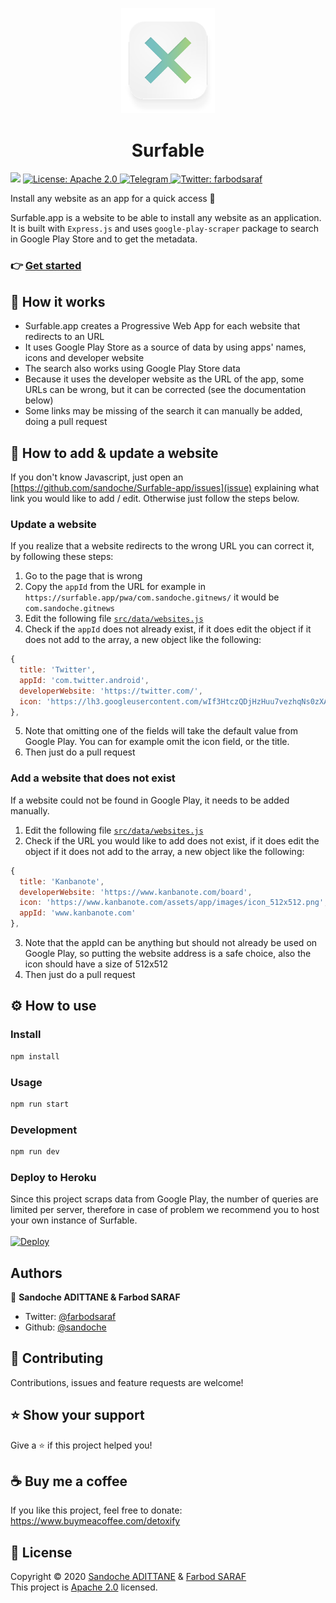 <p align="center">
  <img src="/src/public/images/icon.png" width="150">
</p>
<h1 align="center">Surfable</h1>
<p>
  <img src="https://img.shields.io/badge/version-1.0.0-blue.svg?cacheSeconds=2592000" />
  <a href="/LICENSE">
    <img alt="License: Apache 2.0" src="https://img.shields.io/badge/License-Apache 2.0-yellow.svg" target="_blank" />
  </a>

  <a href="https://t.me/coin_generator">
    <img alt="Telegram" src="https://img.shields.io/badge/chat-Telegram-blue.svg" target="_blank" />
  </a>

  <a href="https://twitter.com/farbodsaraf">
    <img alt="Twitter: farbodsaraf" src="https://img.shields.io/twitter/follow/farbodsaraf.svg?style=social" target="_blank" />
  </a>
</p>

Install any website as an app for a quick access 📱

Surfable.app is a website to be able to install any website as an application.
It is built with `Express.js` and uses `google-play-scraper` package to search in Google Play Store and to get the metadata.

### 👉 [Get started](https://surfable.app)

## 🤔 How it works

- Surfable.app creates a Progressive Web App for each website that redirects to an URL
- It uses Google Play Store as a source of data by using apps' names, icons and developer website
- The search also works using Google Play Store data
- Because it uses the developer website as the URL of the app, some URLs can be wrong, but it can be corrected (see the documentation below)
- Some links may be missing of the search it can manually be added, doing a pull request

## 📖 How to add & update a website

If you don't know Javascript, just open an [https://github.com/sandoche/Surfable-app/issues](issue) explaining what link you would like to add / edit.
Otherwise just follow the steps below.

### Update a website

If you realize that a website redirects to the wrong URL you can correct it, by following these steps:
1. Go to the page that is wrong
2. Copy the `appId` from the URL for example in `https://surfable.app/pwa/com.sandoche.gitnews/` it would be `com.sandoche.gitnews`
3. Edit the following file [`src/data/websites.js`](/src/data/websites.js)
4. Check if the `appId` does not already exist, if it does edit the object if it does not add to the array, a new object like the following:
```js
{
  title: 'Twitter',
  appId: 'com.twitter.android',
  developerWebsite: 'https://twitter.com/',
  icon: 'https://lh3.googleusercontent.com/wIf3HtczQDjHzHuu7vezhqNs0zXAG85F7VmP7nhsTxO3OHegrVXlqIh_DWBYi86FTIGk',
},
```
5. Note that omitting one of the fields will take the default value from Google Play. You can for example omit the icon field, or the title.
6. Then just do a pull request

### Add a website that does not exist

If a website could not be found in Google Play, it needs to be added manually.
1. Edit the following file [`src/data/websites.js`](/src/data/websites.js)
2. Check if the URL you would like to add does not exist, if it does edit the object if it does not add to the array, a new object like the following:
```js
{
  title: 'Kanbanote',
  developerWebsite: 'https://www.kanbanote.com/board',
  icon: 'https://www.kanbanote.com/assets/app/images/icon_512x512.png',
  appId: 'www.kanbanote.com'
},
```
3. Note that the appId can be anything but should not already be used on Google Play, so putting the website address is a safe choice, also the icon should have a size of 512x512
4. Then just do a pull request


## ⚙️ How to use

### Install

```sh
npm install
```

### Usage

```sh
npm run start
```

### Development

```sh
npm run dev
```

### Deploy to Heroku
Since this project scraps data from Google Play, the number of queries are limited per server, therefore in case of problem we recommend you to host your own instance of Surfable.<br><br>
[![Deploy](https://www.herokucdn.com/deploy/button.svg)](https://heroku.com/deploy)

## Authors

👤 **Sandoche ADITTANE & Farbod SARAF**

* Twitter: [@farbodsaraf](https://twitter.com/farbodsaraf)
* Github: [@sandoche](https://github.com/sandoche)

## 🤝 Contributing

Contributions, issues and feature requests are welcome!

## ⭐️ Show your support

Give a ⭐️ if this project helped you!

## ☕️ Buy me a coffee 

If you like this project, feel free to donate: https://www.buymeacoffee.com/detoxify

## 📝 License

Copyright © 2020 [Sandoche ADITTANE](https://www.sandoche.com) & [Farbod SARAF](https://farbodsaraf.com/)<br />
This project is [Apache 2.0](/LICENSE) licensed.
